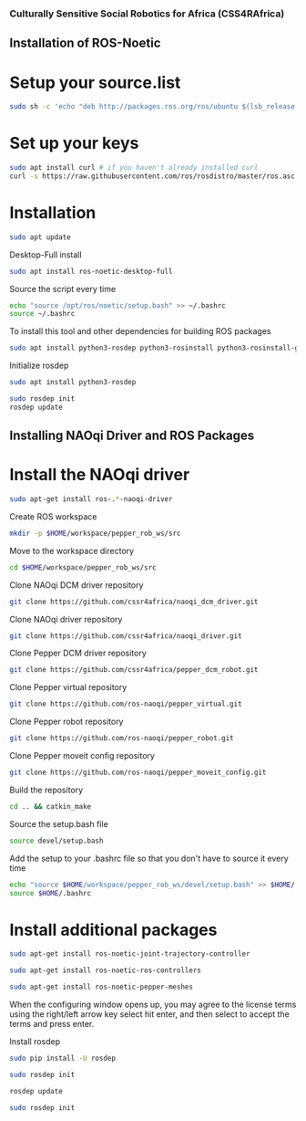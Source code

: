 ### Culturally Sensitive Social Robotics for Africa (CSS4RAfrica)

## Installation of ROS-Noetic

# Setup your source.list

```bash
sudo sh -c 'echo "deb http://packages.ros.org/ros/ubuntu $(lsb_release -sc) main" > /etc/apt/sources.list.d/ros-latest.list'
```

# Set up your keys

``` bash
sudo apt install curl # if you haven't already installed curl
curl -s https://raw.githubusercontent.com/ros/rosdistro/master/ros.asc | sudo apt-key add -
```

# Installation 
``` bash
sudo apt update
```

Desktop-Full install
``` bash
sudo apt install ros-noetic-desktop-full
```
Source the script every time 
``` bash
echo "source /opt/ros/noetic/setup.bash" >> ~/.bashrc
source ~/.bashrc
```

To install this tool and other dependencies for building ROS packages
``` bash
sudo apt install python3-rosdep python3-rosinstall python3-rosinstall-generator python3-wstool build-essential
```

Initialize rosdep
``` bash
sudo apt install python3-rosdep
```

``` bash
sudo rosdep init
rosdep update
```


## Installing NAOqi Driver and ROS Packages 
# Install the NAOqi driver

``` bash
sudo apt-get install ros-.*-naoqi-driver
```

Create ROS workspace
``` bash
mkdir -p $HOME/workspace/pepper_rob_ws/src
```

Move to the workspace directory
``` bash
cd $HOME/workspace/pepper_rob_ws/src
```

Clone NAOqi DCM driver repository
``` bash
git clone https://github.com/cssr4africa/naoqi_dcm_driver.git
```

Clone NAOqi driver repository
``` bash
git clone https://github.com/cssr4africa/naoqi_driver.git
```

Clone Pepper DCM driver repository
``` bash
git clone https://github.com/cssr4africa/pepper_dcm_robot.git
```

Clone Pepper virtual repository
``` bash
git clone https://github.com/ros-naoqi/pepper_virtual.git
```

Clone Pepper robot repository
``` bash
git clone https://github.com/ros-naoqi/pepper_robot.git
```

Clone Pepper moveit config repository
``` bash
git clone https://github.com/ros-naoqi/pepper_moveit_config.git
```

Build the repository
``` bash
cd .. && catkin_make
```

Source the setup.bash file
``` bash
source devel/setup.bash
```

Add the setup to your .bashrc file so that you don't have to source it every time
``` bash
echo "source $HOME/workspace/pepper_rob_ws/devel/setup.bash" >> $HOME/.bashrc
source $HOME/.bashrc
```

# Install additional packages 
``` bash
sudo apt-get install ros-noetic-joint-trajectory-controller
```

``` bash
sudo apt-get install ros-noetic-ros-controllers
```

``` bash
sudo apt-get install ros-noetic-pepper-meshes
```

When the configuring window opens up, you may agree to the license
terms using the right/left arrow key select <ok> hit enter, and then
select <Yes> to accept the terms and press enter.

Install rosdep
``` bash
sudo pip install -U rosdep
```

``` bash
sudo rosdep init
```

``` bash
rosdep update
```

``` bash
sudo rosdep init
```
